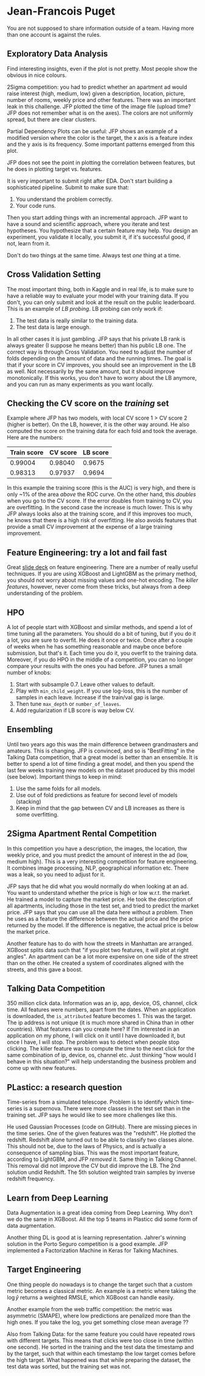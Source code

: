 # Jean-Francois Puget

You are not supposed to share information outside of a team. Having more than one account is against the rules.

## Exploratory Data Analysis

Find interesting insights, even if the plot is not pretty. Most people show the obvious in nice colours.

2Sigma competition: you had to predict whether an apartment ad would raise interest (high, medium, low) given a description, location, picture, number of rooms, weekly price and other features. There was an important leak in this challenge. JFP plotted the time of the image file (upload time? JFP does not remember what is on the axes). The colors are not uniformly spread, but there are clear clusters.

Partial Dependency Plots can be useful: JFP shows an example of a modified version where the color is the target, the x axis is a feature index and the y axis is its frequency. Some important patterns emerged from this plot.

JFP does not see the point in plotting the correlation between features, but he does in plotting target vs. features.

It is very important to submit right after EDA. Don't start building a sophisticated pipeline. Submit to make sure that:

1. You understand the problem correctly.
2. Your code runs.

Then you start adding things with an incremental approach. JFP want to have a sound and scientific approach, where you iterate and test hypotheses. You hypothesize that a certain feature may help. You design an experiment, you validate it locally, you submit it, if it's successful good, if not, learn from it.

Don't do two things at the same time. Always test *one* thing at a time.

## Cross Validation Setting

The most important thing, both in Kaggle and in real life, is to make sure to have a reliable way to evaluate your model with your training data. If you don't, you can only submit and look at the result on the public leaderboard. This is an example of *LB probing*. LB probing can only work if:

1. The test data is really similar to the training data.
2. The test data is large enough.

In all other cases it is just gambling. JFP says that his private LB rank is always greater (I suppose he means better) than his public LB one. The correct way is through Cross Validation. You need to adjust the number of folds depending on the amount of data and the running times. The goal is that if your score in CV improves, you should see an improvement in the LB as well. Not necessarily by the same amount, but it should improve monotonically. If this works, you don't have to worry about the LB anymore, and you can run as many experiments as you want locally.

## Checking the CV score on the *training* set

Example where JFP has two models, with local CV score 1 > CV score 2 (higher is better). On the LB, however, it is the other way around. He also computed the score on the training data for each fold and took the average. Here are the numbers:

| Train score | CV score | LB score |
|-------------|----------|----------|
| 0.99004     | 0.98040  | 0.9675   |
| 0.98313     | 0.97937  | 0.9694   |

In this example the training score (this is the AUC) is very high, and there is only ~1% of the area *above* the ROC curve. On the other hand, this *doubles* when you go to the CV score. If the error doubles from training to CV, you are overfitting. In the second case the increase is much lower. This is why JFP always looks also at the training score, and if this improves too much, he knows that there is a high risk of overfitting. He also avoids features that provide a small CV improvement at the expense of a large training improvement.

## Feature Engineering: try a lot and fail fast

Great [slide deck](https://www.slideshare.net/HJvanVeen/feature-engineering-72376750) on feature engineering. There are a number of really useful techniques. If you are using XGBoost and LightGBM as the primary method, you should not worry about missing values and one-hot encoding. The *killer features*, however, never come from these tricks, but always from a deep understanding of the problem.

## HPO

A lot of people start with XGBoost and similar methods, and spend a lot of time tuning all the parameters. You should do a bit of tuning, but if you do it a lot, you are sure to overfit. He does it once or twice. Once after a couple of weeks when he has something reasonable and maybe once before submission, but that's it. Each time you do it, you overfit to the training data. Moreover, if you do HPO in the middle of a competition, you can no longer compare your results with the ones you had before. JFP tunes a small number of knobs:

1. Start with subsample 0.7. Leave other values to default.
2. Play with `min_child_weight`. If you use log-loss, this is the number of samples in each leave. Increase if the train/val gap is large.
3. Then tune `max_depth` or `number_of_leaves`.
4. Add regularization if LB score is way below CV.

## Ensembling

Until two years ago this was the main difference between grandmasters and amateurs. This is changing. JFP is convinced, and so is "BestFitting" in the Talking Data competition, that a great model is better than an ensemble. It is better to spend a lot of time finding a great model, and then you spend the last few weeks training new models on the dataset produced by this model (see below). Important things to keep in mind:

1. Use the same folds for all models.
2. Use out of fold predictions as feature for second level of models (stacking)
3. Keep in mind that the gap between CV and LB increases as there is some overfitting.

## 2Sigma Apartment Rental Competition

In this competition you have a description, the images, the location, thw weekly price, and you must predict the amount of interest in the ad (low, medium high). This is a very interesting competition for feature engineering. It combines image processing, NLP, geographical information etc. There was a leak, so you need to adjust for it.

JFP says that he did what you would normally do when looking at an ad. You want to understand whether the price is high or low w.r.t. the market. He trained a model to capture the market price. He took the description of all apartments, including those in the test set, and tried to predict the market price. JFP says that you can use all the data here without a problem. Then he uses as a feature the difference between the actual price and the price returned by the model. If the difference is negative, the actual price is below the market price.

Another feature has to do with how the streets in Manhattan are arranged. XGBoost splits data such that "if you plot two features, it will plot at right angles". An apartment can be a lot more expensive on one side of the street than on the other. He created a system of coordinates aligned with the streets, and this gave a boost.

## Talking Data Competition

350 million click data. Information was an ip, app, device, OS, channel, click time. All features were numbers, apart from the dates. When an application is downloaded, the `is_attributed` feature becomes 1. This was the target. The ip address is not unique (it is much more shared in China than in other countries). What features can you create here? If I'm interested in an application on my phone, I will click on it until I have downloaded it, but once I have, I will stop. The problem was to detect when people stop clicking. The killer feature was to compute the time to the next click for the same combination of ip, device, os, channel etc. Just thinking "how would I behave in this situation?" will help understanding the business problem and come up with new features.

## PLasticc: a research question

Time-series from a simulated telescope. Problem is to identify which time-series is a supernova. There were more classes in the test set than in the training set. JFP says he would like to see more challenges like this.

He used Gaussian Processes (code on GitHub). There are missing pieces in the time series. One of the given features was the "redshift". He plotted the redshift. Redshift alone turned out to be able to classify two classes alone. This should not be, due to the laws of Physics, and is actually a consequence of sampling bias. This was the most important feature, according to LightGBM, and JFP *removed* it. Same thing in Talking Channel. This removal did not improve the CV but did improve the LB. The 2nd solution undid Redshift. The 5th solution weighted train samples by inverse redshift frequency.

## Learn from Deep Learning

Data Augmentation is a great idea coming from Deep Learning. Why don't we do the same in XGBoost. All the top 5 teams in Plasticc did some form of data augmentation.

Another thing DL is good at is learning representation. Jahrer's winning solution in the Porto Seguro competition is a good example. JFP implemented a Factorization Machine in Keras for Talking Machines.

## Target Engineering

One thing people do nowadays is to change the target such that a custom metric becomes a classical metric. An example is a metric where taking the $\log \hat y$ returns a weighted RMSLE, which XGBoost can handle easily.

Another example from the web traffic competition: the metric was asymmetric (SMAPE), where low predictions are penalized more than the high ones. If you take the log, you get something close mean average ??

Also from Talking Data: for the same feature you could have repeated rows with different targets. This means that clicks were too close in time (within one second). He sorted in the training and the test data the timestamp and by the target, such that within each timestamp the low target comes before the high target. What happened was that while preparing the dataset, the test data was sorted, but the training set was not.